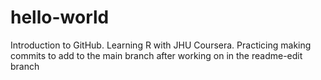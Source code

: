 # hello-world
Introduction to GitHub. Learning R with JHU Coursera.
Practicing making commits to add to the main branch after working on in the readme-edit branch
